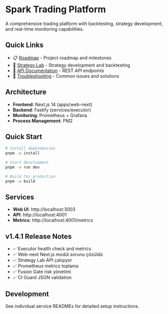 # Spark Trading Platform

A comprehensive trading platform with backtesting, strategy development, and real-time monitoring capabilities.

## Quick Links

- 📋 [Roadmap](docs/roadmap/PROJE_YOL_HARITASI_2025-09-09.md) - Project roadmap and milestones
- 🧪 [Strategy Lab](apps/web-next/README.md) - Strategy development and backtesting
- 🔌 [API Documentation](services/executor/README.md) - REST API endpoints
- 🔧 [Troubleshooting](docs/TROUBLESHOOTING.md) - Common issues and solutions

## Architecture

- **Frontend**: Next.js 14 (apps/web-next)
- **Backend**: Fastify (services/executor)
- **Monitoring**: Prometheus + Grafana
- **Process Management**: PM2

## Quick Start

```bash
# Install dependencies
pnpm -w install

# Start development
pnpm -w run dev

# Build for production
pnpm -w build
```

## Services

- **Web UI**: http://localhost:3003
- **API**: http://localhost:4001
- **Metrics**: http://localhost:4001/metrics

## v1.4.1 Release Notes

- ✅ Executor health check and metrics
- ✅ Web-next Next.js modül sorunu çözüldü
- ✅ Strategy Lab API çalışıyor
- ✅ Prometheus metrics toplama
- ✅ Fusion Gate risk yönetimi
- ✅ CI Guard JSON validation

## Development

See individual service READMEs for detailed setup instructions.
